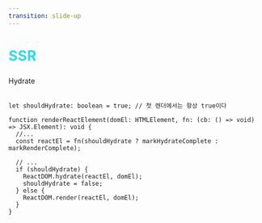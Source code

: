 ```yaml
---
transition: slide-up
---
```

# SSR

<div style='margin-top:24px'>Hydrate</div>
<br/>

```tsx {all|1|5|8-13}
let shouldHydrate: boolean = true; // 첫 렌더에서는 항상 true이다

function renderReactElement(domEl: HTMLElement, fn: (cb: () => void) => JSX.Element): void {
  //...
  const reactEl = fn(shouldHydrate ? markHydrateComplete : markRenderComplete);

  // ...
  if (shouldHydrate) {
    ReactDOM.hydrate(reactEl, domEl);
    shouldHydrate = false;
  } else {
    ReactDOM.render(reactEl, domEl);
  }
}
```

<style>
h1 {
  background-color: #2B90B6;
  background-image: linear-gradient(52deg, #34dae7 3%, #0daeff 97%);
  background-size: 100%;
  -webkit-background-clip: text;
  -moz-background-clip: text;
  -webkit-text-fill-color: transparent;
  -moz-text-fill-color: transparent;
}

</style>

<!-- renderReactElement 함수는 Nextjs 내부 소스코드 중에서 최종적으로 요소 랜더링을 담당하는 함수입니다. 
보시는 것처럼 shouldHydrate 값을 통해 요소를 hydrate할지, render할지 결정합니다. 

  -->